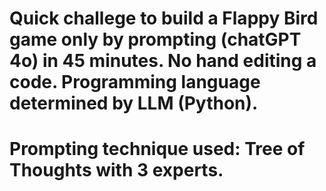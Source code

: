 # Quick challege to build a Flappy Bird game only by prompting (chatGPT 4o) in 45 minutes. No hand editing a code. Programming language determined by LLM (Python).
# Prompting technique used: Tree of Thoughts with 3 experts.
